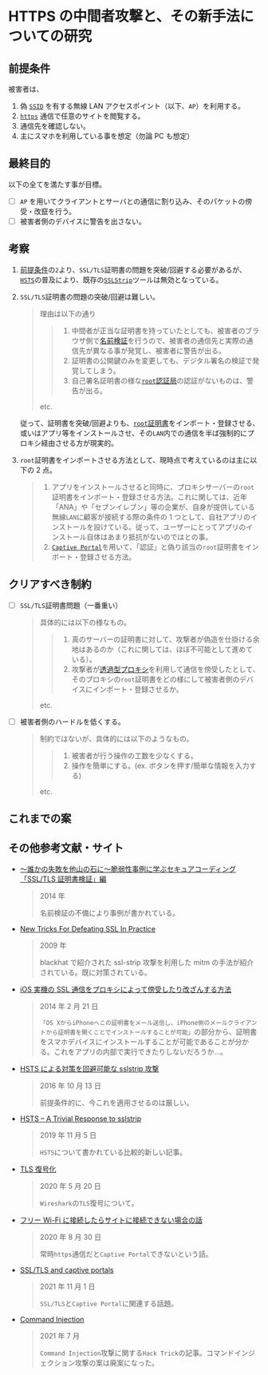 # HTTPS の中間者攻撃と、その新手法についての研究

## 前提条件

被害者は、

1. 偽 [`SSID`](https://e-words.jp/w/SSID.html) を有する無線 LAN アクセスポイント（以下、`AP`）を利用する。
2. [`https`](https://developer.mozilla.org/ja/docs/Glossary/https) 通信で任意のサイトを閲覧する。
3. 通信先を確認しない。
4. 主にスマホを利用している事を想定（勿論 PC も想定）

## 最終目的

以下の全てを満たす事が目標。

- [ ] `AP` を用いてクライアントとサーバとの通信に割り込み、そのパケットの傍受・改竄を行う。
- [ ] 被害者側のデバイスに警告を出さない。

## 考察

1. [前提条件](https://github.com/KeiTaylor0606/https-mitm/blob/main/memo.md#%E5%89%8D%E6%8F%90%E6%9D%A1%E4%BB%B6)の`2`より、`SSL/TLS`証明書の問題を突破/回避する必要があるが、[`HSTS`](https://developer.mozilla.org/ja/docs/Web/HTTP/Headers/Strict-Transport-Security)の普及により、既存の[`SSLStrip`](https://www.venafi.com/blog/what-are-ssl-stripping-attacks)ツールは無効となっている。
2. `SSL/TLS`証明書の問題の突破/回避は難しい。

   > 理由は以下の通り
   >
   > > 1. 中間者が正当な証明書を持っていたとしても、被害者のブラウザ側で[名前検証](https://tex2e.github.io/rfc-translater/html/rfc2818.html)を行うので、被害者の通信先と実際の通信先が異なる事が発覚し、被害者に警告が出る。
   > > 2. 証明書の公開鍵のみを変更しても、デジタル署名の検証で発覚してしまう。
   > > 3. 自己署名証明書の様な[`root`認証局](https://e-words.jp/w/%E3%83%AB%E3%83%BC%E3%83%88CA.html)の認証がないものは、警告が出る。
   >
   > etc.

   従って、証明書を突破/回避よりも、[`root`証明書](https://support.dnsimple.com/articles/what-is-ssl-root-certificate/)をインポート・登録させる、或いはアプリ等をインストールさせ、その`LAN`内での通信を半ば強制的にプロキシ経由させる方が現実的。

3. `root`証明書をインポートさせる方法として、現時点で考えているのは主に以下の 2 点。
   > 1. アプリをインストールさせると同時に、プロキシサーバーの`root`証明書をインポート・登録させる方法。これに関しては、近年「ANA」や「セブンイレブン」等の企業が、自身が提供している無線`LAN`に顧客が接続する際の条件の 1 つとして、自社アプリのインストールを設けている。従って、ユーザーにとってアプリのインストール自体はあまり抵抗がないのではとの事。
   > 2. [`Captive Portal`](https://developer.mozilla.org/en-US/docs/Mozilla/Add-ons/WebExtensions/API/captivePortal)を用いて、「認証」と偽り該当の`root`証明書をインポート・登録させる方法。

## クリアすべき制約

- [ ] `SSL/TLS`証明書問題（一番重い）

  > 具体的には以下の様なもの。
  >
  > > 1.  真のサーバーの証明書に対して、攻撃者が偽造を仕掛ける余地はあるのか（これに関しては、ほぼ不可能として進めている）。
  > > 2.  攻撃者が[透過型プロキシ](https://milestone-of-se.nesuke.com/sv-advanced/server-software/transparent-proxy/)を利用して通信を傍受したとして、そのプロキシの`root`証明書をどの様にして被害者側のデバイスにインポート・登録させるか。
  >
  > etc.

- [ ] 被害者側のハードルを低くする。
  > 制約ではないが、具体的には以下のようなもの。
  >
  > > 1.  被害者が行う操作の工数を少なくする。
  > > 2.  操作を簡単にする。(ex. ボタンを押す/簡単な情報を入力する)
  >
  > etc.

## これまでの案

## その他参考文献・サイト

- [～誰かの失敗を他山の石に～脆弱性事例に学ぶセキュアコーディング「SSL/TLS 証明書検証」編](https://www.jpcert.or.jp/present/2014/20141108SSLTLS-vul.pdf)
  > 2014 年
  >
  > 名前検証の不備により事例が書かれている。
- [New Tricks For Defeating SSL In Practice](https://blackhat.com/presentations/bh-europe-09/Marlinspike/blackhat-europe-2009-marlinspike-sslstrip-slides.pdf)
  > 2009 年
  >
  > blackhat で紹介された ssl-strip 攻撃を利用した mitm の手法が紹介されている。既に対策されている。
- [iOS 実機の SSL 通信をプロキシによって傍受したり改ざんする方法](https://qiita.com/yimajo/items/c67cb711851f747c35e5)
  > 2014 年 2 月 21 日
  >
  > `「OS XからiPhoneへこの証明書をメール送信し、iPhone側のメールクライアントから証明書を開くことでインストールすることが可能」`の部分から、証明書をスマホデバイスにインストールすることが可能であることが分かる。これをアプリの内部で実行できたりしないだろうか...。
- [HSTS による対策を回避可能な sslstrip 攻撃](https://www.sci.kanagawa-u.ac.jp/info/matsuo/pub/pdf/IPSJCSS2016107.pdf)

  > 2016 年 10 月 13 日
  >
  > 前提条件的に、今これを適用させるのは厳しい。

- [HSTS – A Trivial Response to sslstrip](https://www.secplicity.org/2019/11/05/hsts-a-trivial-response-to-sslstrip/)

  > 2019 年 11 月 5 日
  >
  > `HSTS`について書かれている比較的新しい記事。

- [TLS 復号化](https://wiki.wireshark.org/TLS)

  > 2020 年 5 月 20 日
  >
  > `Wireshark`の`TLS`復号について。

- [フリー Wi-Fi に接続したらサイトに接続できない場合の話](https://blog.anoncom.net/2020/08/what-happens-when-you-connect-to-free-Wi-Fi-and-cant-connect-to-the-web.html)

  > 2020 年 8 月 30 日
  >
  > 常時`https`通信だと`Captive Portal`できないという話。

- [SSL/TLS and captive portals](https://www.ssltrust.com/blog/ssl-tls-captive-portals)

  > 2021 年 11 月 1 日
  >
  > `SSL/TLS`と`Captive Portal`に関連する話題。

- [Command Injection](https://book.hacktricks.xyz/pentesting-web/command-injection)
  > 2021 年 7 月
  >
  > `Command Injection`攻撃に関する`Hack Trick`の記事。コマンドインジェクション攻撃の案は廃案になった。
